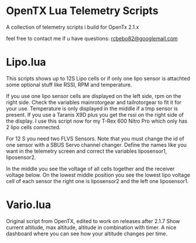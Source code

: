 # OpenTX Lua Telemetry Scripts
A collection of telemetry scripts i build for OpenTx 2.1.x

feel free to contact me if u have questions: rcbebo82@googlemail.com

# Lipo.lua
This scripts shows up to 12S Lipo cells or if only one lipo sensor is attachted some optional stuff like RSSI, RPM and temperature.

If you use one lipo sensor cells are displayed on the left side, rpm on the right side. Check the variables mainrotorgear and tailrotorgear to fit it for your use. Temperature is only displayed in the middle if a tmp sensor is present. If you use a Taranis X9D plus you get the rssi on the right side of the display. 
I use this script now for my T-Rex 600 Nitro Pro which only has 2 lipo cells connected.

For 12 S you need two FLVS Sensors. Note that you must change the id of one sensor with a SBUS Servo channel changer. Define the names like you want in the telemetry screen and correct the variables liposensor1, liposensor2.

In the middle you see the voltage of all cells together and the receiver voltage below.
On the lowest middle position you see the lowest lipo voltage cell of each sensor
the right one is liposensor2 and the left one liposensor1.

# Vario.lua
Original script from OpenTX, edited to work on releases after 2.1.7
Show current altitude, max altitude, altitude in combination with timer. A nice dashboard where you can see how your altitude changes per time.
